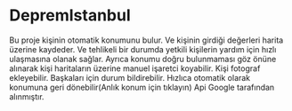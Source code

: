 # DepremIstanbul
Bu proje kişinin otomatik konumunu bulur. Ve kişinin girdiği değerleri harita üzerine kaydeder. Ve  tehlikeli bir durumda 
yetkili kişilerin yardım için hızlı ulaşmasına olanak sağlar. Ayrıca konumu doğru bulunmaması göz önüne alınarak kişi haritaların üzerine manuel işaretci koyabilir.
Kişi fotograf ekleyebilir. 
Başkaları için durum bildirebilir.
Hızlıca otomatik olarak konumuna geri dönebilir(Anlık konum için tıklayın)
Api Google tarafından alınmıştır.
